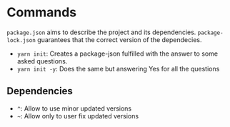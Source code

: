 # Commands

`package.json` aims to describe the project and its dependencies. `package-lock.json` guarantees that the correct version of the dependecies.

- `yarn init`: Creates a package-json fulfilled with the answer to some asked questions.
- `yarn init -y`: Does the same but answering Yes for all the questions

## Dependencies

- `^`: Allow to use minor updated versions
- `~`: Allow only to user fix updated versions

